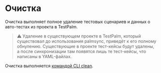 # Очистка

Очистка выполняет полное удаление тестовых сценариев и данных о авто-тестах из проекта в TestPalm.

> :warning: Удаление в существующем проекте в TestPalm, который существовал до использования palmsync, приведёт к его полному обнулению. Существующие в проекте тест-кейсы будут удалены, а после синхронизации там появятся лишь те тест-кейсы, что написаны в YAML-файлах.

Очистка выполняется [командой CLI clean](./cli.md#palmsync-clean).
